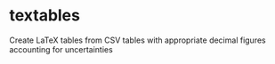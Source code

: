# textables
 Create LaTeX tables from CSV tables with appropriate decimal figures accounting for uncertainties
